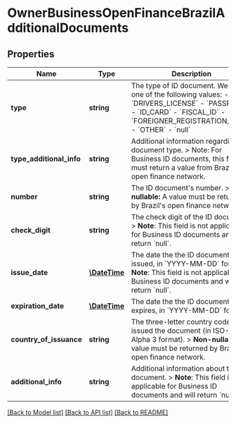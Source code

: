 # OwnerBusinessOpenFinanceBrazilAdditionalDocuments

## Properties
Name | Type | Description | Notes
------------ | ------------- | ------------- | -------------
**type** | **string** | The type of ID document. We return one of the following values:    - &#x60;DRIVERS_LICENSE&#x60;   - &#x60;PASSPORT&#x60;   - &#x60;ID_CARD&#x60;   - &#x60;FISCAL_ID&#x60;   - &#x60;FOREIGNER_REGISTRATION_CARD&#x60;   - &#x60;OTHER&#x60;   - &#x60;null&#x60; | 
**type_additional_info** | **string** | Additional information regarding the document type.  &gt; Note: For Business ID documents, this field must return a value from Brazil&#x27;s open finance network. | 
**number** | **string** | The ID document&#x27;s number.  &gt; **Non-nullable:** A value must be returned by Brazil&#x27;s open finance network. | 
**check_digit** | **string** | The check digit of the ID document.  &gt; **Note**: This field is not applicable for Business ID documents and will return &#x60;null&#x60;. | 
**issue_date** | [**\DateTime**](\DateTime.md) | The date the the ID document was issued, in &#x60;YYYY-MM-DD&#x60; format.  &gt; **Note**: This field is not applicable for Business ID documents and will return &#x60;null&#x60;. | 
**expiration_date** | [**\DateTime**](\DateTime.md) | The date the the ID document expires, in &#x60;YYYY-MM-DD&#x60; format. | 
**country_of_issuance** | **string** | The three-letter country code that issued the document (in ISO-3166 Alpha 3 format).  &gt; **Non-nullable:** A value must be returned by Brazil&#x27;s open finance network. | 
**additional_info** | **string** | Additional information about the ID document.  &gt; **Note**: This field is not applicable for Business ID documents and will return &#x60;null&#x60;. | 

[[Back to Model list]](../../README.md#documentation-for-models) [[Back to API list]](../../README.md#documentation-for-api-endpoints) [[Back to README]](../../README.md)


